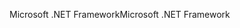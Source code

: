 <span data-ttu-id="f1f91-101">Microsoft .NET Framework</span><span class="sxs-lookup"><span data-stu-id="f1f91-101">Microsoft .NET Framework</span></span>